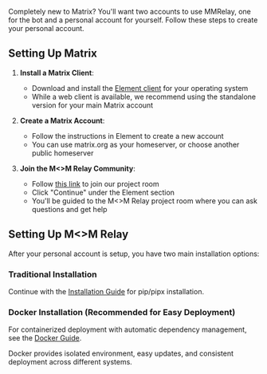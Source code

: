 Completely new to Matrix? You'll want two accounts to use MMRelay, one for the bot and a personal account for yourself. Follow these steps to create your personal account.

## Setting Up Matrix

1. **Install a Matrix Client**:
   - Download and install the [Element client](https://element.io/download) for your operating system
   - While a web client is available, we recommend using the standalone version for your main Matrix account

2. **Create a Matrix Account**:
   - Follow the instructions in Element to create a new account
   - You can use matrix.org as your homeserver, or choose another public homeserver

3. **Join the M<>M Relay Community**:
   - Follow [this link](https://matrix.to/#/#mmrelay:meshnet.club) to join our project room
   - Click "Continue" under the Element section
   - You'll be guided to the M<>M Relay project room where you can ask questions and get help

## Setting Up M<>M Relay

After your personal account is setup, you have two main installation options:

### Traditional Installation
Continue with the [Installation Guide](https://github.com/geoffwhittington/meshtastic-matrix-relay/blob/main/docs/INSTRUCTIONS.md) for pip/pipx installation.

### Docker Installation (Recommended for Easy Deployment)
For containerized deployment with automatic dependency management, see the [Docker Guide](https://github.com/geoffwhittington/meshtastic-matrix-relay/blob/main/DOCKER.md).

Docker provides isolated environment, easy updates, and consistent deployment across different systems.